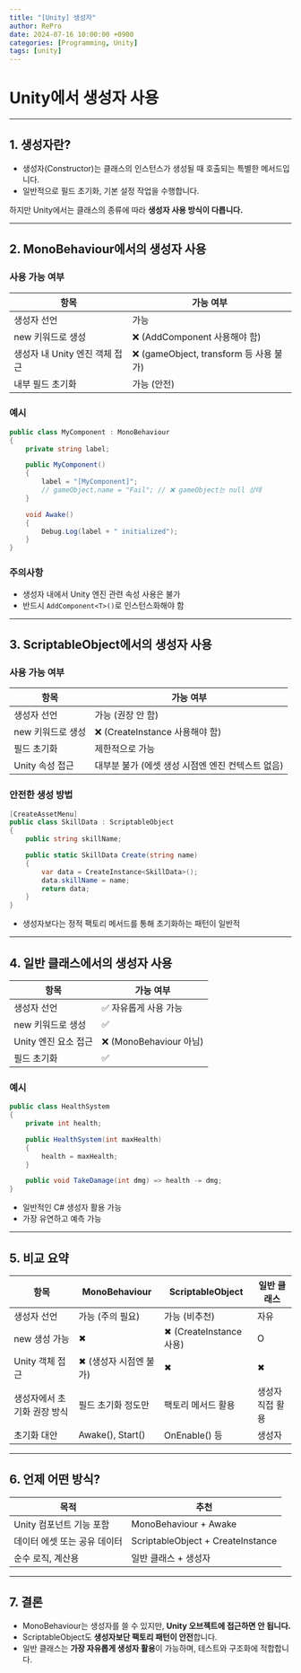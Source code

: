 ```yaml
---
title: "[Unity] 생성자"
author: RePro
date: 2024-07-16 10:00:00 +0900
categories: [Programming, Unity]
tags: [unity]
---
```


# Unity에서 생성자 사용

---

## 1. 생성자란?

- 생성자(Constructor)는 클래스의 인스턴스가 생성될 때 호출되는 특별한 메서드입니다.
- 일반적으로 필드 초기화, 기본 설정 작업을 수행합니다.

하지만 Unity에서는 클래스의 종류에 따라 **생성자 사용 방식이 다릅니다.**

---

## 2. MonoBehaviour에서의 생성자 사용

### 사용 가능 여부

| 항목 | 가능 여부 |
|------|-----------|
| 생성자 선언 | 가능 |
| new 키워드로 생성 | ❌ (AddComponent 사용해야 함) |
| 생성자 내 Unity 엔진 객체 접근 | ❌ (gameObject, transform 등 사용 불가) |
| 내부 필드 초기화 | 가능 (안전) |

### 예시

```csharp
public class MyComponent : MonoBehaviour
{
    private string label;

    public MyComponent()
    {
        label = "[MyComponent]";
        // gameObject.name = "Fail"; // ❌ gameObject는 null 상태
    }

    void Awake()
    {
        Debug.Log(label + " initialized");
    }
}
```

### 주의사항
- 생성자 내에서 Unity 엔진 관련 속성 사용은 불가
- 반드시 `AddComponent<T>()`로 인스턴스화해야 함

---

## 3. ScriptableObject에서의 생성자 사용

### 사용 가능 여부

| 항목 | 가능 여부 |
|------|-----------|
| 생성자 선언 | 가능 (권장 안 함) |
| new 키워드로 생성 | ❌ (CreateInstance 사용해야 함) |
| 필드 초기화 | 제한적으로 가능 |
| Unity 속성 접근 | 대부분 불가 (에셋 생성 시점엔 엔진 컨텍스트 없음) |

### 안전한 생성 방법

```csharp
[CreateAssetMenu]
public class SkillData : ScriptableObject
{
    public string skillName;

    public static SkillData Create(string name)
    {
        var data = CreateInstance<SkillData>();
        data.skillName = name;
        return data;
    }
}
```

- 생성자보다는 정적 팩토리 메서드를 통해 초기화하는 패턴이 일반적

---

## 4. 일반 클래스에서의 생성자 사용

| 항목 | 가능 여부 |
|------|-----------|
| 생성자 선언 | ✅ 자유롭게 사용 가능 |
| new 키워드로 생성 | ✅ |
| Unity 엔진 요소 접근 | ❌ (MonoBehaviour 아님) |
| 필드 초기화 | ✅ |

### 예시

```csharp
public class HealthSystem
{
    private int health;

    public HealthSystem(int maxHealth)
    {
        health = maxHealth;
    }

    public void TakeDamage(int dmg) => health -= dmg;
}
```

- 일반적인 C# 생성자 활용 가능
- 가장 유연하고 예측 가능

---

## 5. 비교 요약

| 항목 | MonoBehaviour | ScriptableObject | 일반 클래스 |
|------|---------------|------------------|--------------|
| 생성자 선언 | 가능 (주의 필요) | 가능 (비추천) | 자유 |
| new 생성 가능 | ✖ | ✖ (CreateInstance 사용) | O |
| Unity 객체 접근 | ✖ (생성자 시점엔 불가) | ✖ | ✖ |
| 생성자에서 초기화 권장 방식 | 필드 초기화 정도만 | 팩토리 메서드 활용 | 생성자 직접 활용 |
| 초기화 대안 | Awake(), Start() | OnEnable() 등 | 생성자 |

---

## 6. 언제 어떤 방식?

| 목적 | 추천 |
|------|--------|
| Unity 컴포넌트 기능 포함 | MonoBehaviour + Awake |
| 데이터 에셋 또는 공유 데이터 | ScriptableObject + CreateInstance |
| 순수 로직, 계산용 | 일반 클래스 + 생성자 |

---

## 7. 결론

- MonoBehaviour는 생성자를 쓸 수 있지만, **Unity 오브젝트에 접근하면 안 됩니다.**
- ScriptableObject도 **생성자보단 팩토리 패턴이 안전**합니다.
- 일반 클래스는 **가장 자유롭게 생성자 활용**이 가능하며, 테스트와 구조화에 적합합니다.
